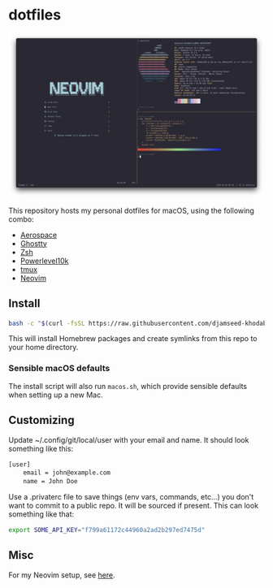 # dotfiles

![banner](screen.png)

This repository hosts my personal dotfiles for macOS, using the following combo:

- [Aerospace](https://github.com/nikitabobko/AeroSpace)
- [Ghostty](https://ghostty.org)
- [Zsh](https://zsh.org/)
- [Powerlevel10k](https://github.com/romkatv/powerlevel10k)
- [tmux](https://github.com/tmux/tmux)
- [Neovim](https://neovim.io)

## Install

```sh
bash -c "$(curl -fsSL https://raw.githubusercontent.com/djamseed-khodabocus-cko/dotfiles/main/install.sh)"
```

This will install Homebrew packages and create symlinks from this repo to your home directory.

### Sensible macOS defaults

The install script will also run `macos.sh`, which provide sensible defaults when setting up a new Mac.

## Customizing

Update ~/.config/git/local/user with your email and name. It should look something like this:

```sh
[user]
    email = john@example.com
    name = John Doe
```

Use a .privaterc file to save things (env vars, commands, etc...) you don't want to commit to a public repo. It will be sourced if present. This can look something like that:

```sh
export SOME_API_KEY="f799a61172c44960a2ad2b297ed7475d"
```

## Misc

For my Neovim setup, see [here](https://github.com/djamseed/nvim).
